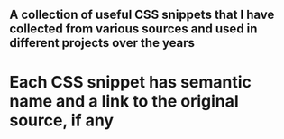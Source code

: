 ## A collection of useful CSS snippets that I have collected from various sources and used in different projects over the years

# Each CSS snippet has semantic name and a link to the original source, if any
